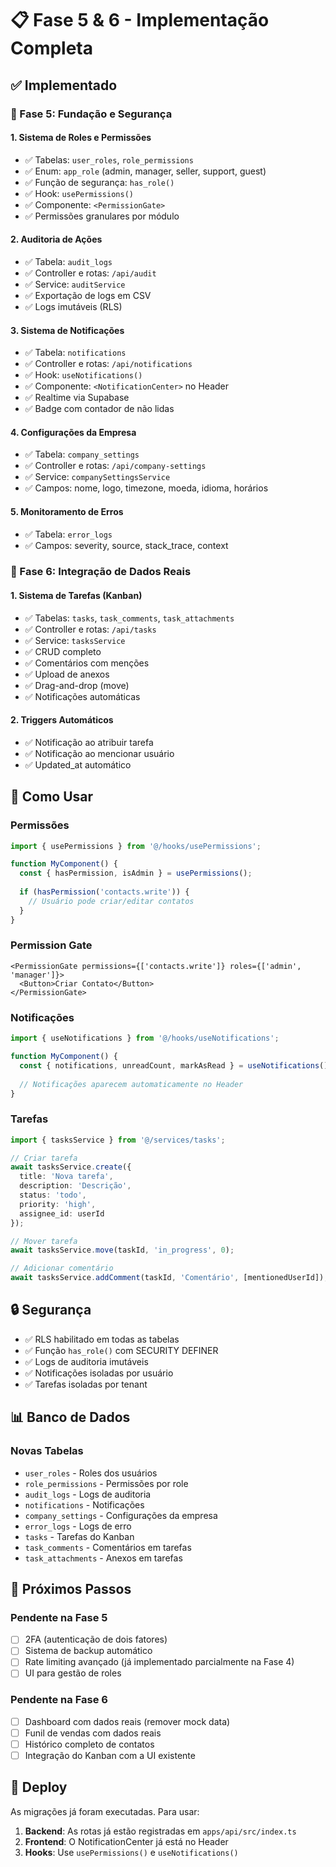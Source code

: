 # 📋 Fase 5 & 6 - Implementação Completa

## ✅ Implementado

### 🔐 Fase 5: Fundação e Segurança

#### 1. Sistema de Roles e Permissões
- ✅ Tabelas: `user_roles`, `role_permissions`
- ✅ Enum: `app_role` (admin, manager, seller, support, guest)
- ✅ Função de segurança: `has_role()`
- ✅ Hook: `usePermissions()`
- ✅ Componente: `<PermissionGate>`
- ✅ Permissões granulares por módulo

#### 2. Auditoria de Ações
- ✅ Tabela: `audit_logs`
- ✅ Controller e rotas: `/api/audit`
- ✅ Service: `auditService`
- ✅ Exportação de logs em CSV
- ✅ Logs imutáveis (RLS)

#### 3. Sistema de Notificações
- ✅ Tabela: `notifications`
- ✅ Controller e rotas: `/api/notifications`
- ✅ Hook: `useNotifications()`
- ✅ Componente: `<NotificationCenter>` no Header
- ✅ Realtime via Supabase
- ✅ Badge com contador de não lidas

#### 4. Configurações da Empresa
- ✅ Tabela: `company_settings`
- ✅ Controller e rotas: `/api/company-settings`
- ✅ Service: `companySettingsService`
- ✅ Campos: nome, logo, timezone, moeda, idioma, horários

#### 5. Monitoramento de Erros
- ✅ Tabela: `error_logs`
- ✅ Campos: severity, source, stack_trace, context

### 🔄 Fase 6: Integração de Dados Reais

#### 1. Sistema de Tarefas (Kanban)
- ✅ Tabelas: `tasks`, `task_comments`, `task_attachments`
- ✅ Controller e rotas: `/api/tasks`
- ✅ Service: `tasksService`
- ✅ CRUD completo
- ✅ Comentários com menções
- ✅ Upload de anexos
- ✅ Drag-and-drop (move)
- ✅ Notificações automáticas

#### 2. Triggers Automáticos
- ✅ Notificação ao atribuir tarefa
- ✅ Notificação ao mencionar usuário
- ✅ Updated_at automático

## 🎯 Como Usar

### Permissões
```typescript
import { usePermissions } from '@/hooks/usePermissions';

function MyComponent() {
  const { hasPermission, isAdmin } = usePermissions();
  
  if (hasPermission('contacts.write')) {
    // Usuário pode criar/editar contatos
  }
}
```

### Permission Gate
```tsx
<PermissionGate permissions={['contacts.write']} roles={['admin', 'manager']}>
  <Button>Criar Contato</Button>
</PermissionGate>
```

### Notificações
```typescript
import { useNotifications } from '@/hooks/useNotifications';

function MyComponent() {
  const { notifications, unreadCount, markAsRead } = useNotifications();
  
  // Notificações aparecem automaticamente no Header
}
```

### Tarefas
```typescript
import { tasksService } from '@/services/tasks';

// Criar tarefa
await tasksService.create({
  title: 'Nova tarefa',
  description: 'Descrição',
  status: 'todo',
  priority: 'high',
  assignee_id: userId
});

// Mover tarefa
await tasksService.move(taskId, 'in_progress', 0);

// Adicionar comentário
await tasksService.addComment(taskId, 'Comentário', [mentionedUserId]);
```

## 🔒 Segurança

- ✅ RLS habilitado em todas as tabelas
- ✅ Função `has_role()` com SECURITY DEFINER
- ✅ Logs de auditoria imutáveis
- ✅ Notificações isoladas por usuário
- ✅ Tarefas isoladas por tenant

## 📊 Banco de Dados

### Novas Tabelas
- `user_roles` - Roles dos usuários
- `role_permissions` - Permissões por role
- `audit_logs` - Logs de auditoria
- `notifications` - Notificações
- `company_settings` - Configurações da empresa
- `error_logs` - Logs de erro
- `tasks` - Tarefas do Kanban
- `task_comments` - Comentários em tarefas
- `task_attachments` - Anexos em tarefas

## 📝 Próximos Passos

### Pendente na Fase 5
- [ ] 2FA (autenticação de dois fatores)
- [ ] Sistema de backup automático
- [ ] Rate limiting avançado (já implementado parcialmente na Fase 4)
- [ ] UI para gestão de roles

### Pendente na Fase 6
- [ ] Dashboard com dados reais (remover mock data)
- [ ] Funil de vendas com dados reais
- [ ] Histórico completo de contatos
- [ ] Integração do Kanban com a UI existente

## 🚀 Deploy

As migrações já foram executadas. Para usar:

1. **Backend**: As rotas já estão registradas em `apps/api/src/index.ts`
2. **Frontend**: O NotificationCenter já está no Header
3. **Hooks**: Use `usePermissions()` e `useNotifications()`
